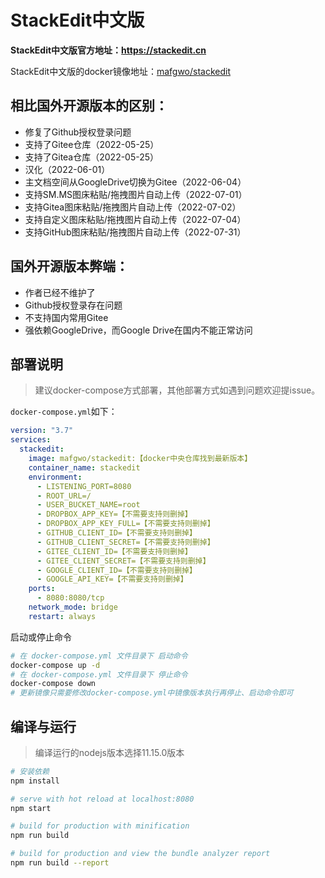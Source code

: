 # StackEdit中文版

**StackEdit中文版官方地址：https://stackedit.cn**

StackEdit中文版的docker镜像地址：[mafgwo/stackedit](https://hub.docker.com/r/mafgwo/stackedit)

## 相比国外开源版本的区别：
- 修复了Github授权登录问题
- 支持了Gitee仓库（2022-05-25）
- 支持了Gitea仓库（2022-05-25）
- 汉化（2022-06-01）
- 主文档空间从GoogleDrive切换为Gitee（2022-06-04）
- 支持SM.MS图床粘贴/拖拽图片自动上传（2022-07-01）
- 支持Gitea图床粘贴/拖拽图片自动上传（2022-07-02）
- 支持自定义图床粘贴/拖拽图片自动上传（2022-07-04）
- 支持GitHub图床粘贴/拖拽图片自动上传（2022-07-31）

## 国外开源版本弊端：
- 作者已经不维护了
- Github授权登录存在问题
- 不支持国内常用Gitee
- 强依赖GoogleDrive，而Google Drive在国内不能正常访问

## 部署说明
> 建议docker-compose方式部署，其他部署方式如遇到问题欢迎提issue。

`docker-compose.yml`如下：

```yaml
version: "3.7"
services:
  stackedit:
    image: mafgwo/stackedit:【docker中央仓库找到最新版本】
    container_name: stackedit
    environment:
      - LISTENING_PORT=8080
      - ROOT_URL=/
      - USER_BUCKET_NAME=root
      - DROPBOX_APP_KEY=【不需要支持则删掉】
      - DROPBOX_APP_KEY_FULL=【不需要支持则删掉】
      - GITHUB_CLIENT_ID=【不需要支持则删掉】
      - GITHUB_CLIENT_SECRET=【不需要支持则删掉】
      - GITEE_CLIENT_ID=【不需要支持则删掉】
      - GITEE_CLIENT_SECRET=【不需要支持则删掉】
      - GOOGLE_CLIENT_ID=【不需要支持则删掉】
      - GOOGLE_API_KEY=【不需要支持则删掉】
    ports:
      - 8080:8080/tcp
    network_mode: bridge
    restart: always
```

启动或停止命令
```bash
# 在 docker-compose.yml 文件目录下 启动命令 
docker-compose up -d
# 在 docker-compose.yml 文件目录下 停止命令 
docker-compose down
# 更新镜像只需要修改docker-compose.yml中镜像版本执行再停止、启动命令即可
```

## 编译与运行
> 编译运行的nodejs版本选择11.15.0版本

```bash
# 安装依赖
npm install

# serve with hot reload at localhost:8080
npm start

# build for production with minification
npm run build

# build for production and view the bundle analyzer report
npm run build --report
```
